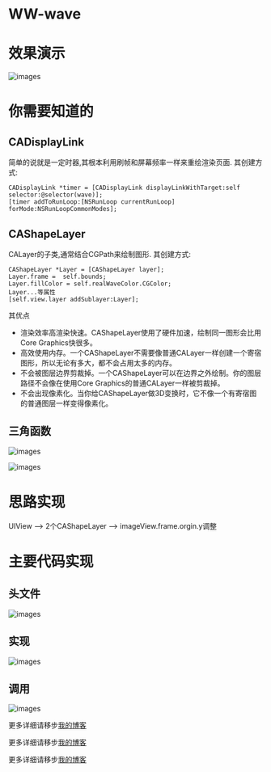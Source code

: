 # WW-wave

# 效果演示

![images](http://img.blog.csdn.net/20160908132050778?watermark/2/text/aHR0cDovL2Jsb2cuY3Nkbi5uZXQv/font/5a6L5L2T/fontsize/400/fill/I0JBQkFCMA==/dissolve/70/gravity/Center)
# 你需要知道的

## CADisplayLink
简单的说就是一定时器,其根本利用刷帧和屏幕频率一样来重绘渲染页面.
其创建方式:
    
    CADisplayLink *timer = [CADisplayLink displayLinkWithTarget:self selector:@selector(wave)];
    [timer addToRunLoop:[NSRunLoop currentRunLoop] forMode:NSRunLoopCommonModes];
    
## CAShapeLayer
CALayer的子类,通常结合CGPath来绘制图形.
其创建方式:
	
	CAShapeLayer *Layer = [CAShapeLayer layer];
	Layer.frame =  self.bounds;
    Layer.fillColor = self.realWaveColor.CGColor;
    Layer...等属性
    [self.view.layer addSublayer:Layer];

其优点    

* 渲染效率高渲染快速。CAShapeLayer使用了硬件加速，绘制同一图形会比用Core Graphics快很多。
* 高效使用内存。一个CAShapeLayer不需要像普通CALayer一样创建一个寄宿图形，所以无论有多大，都不会占用太多的内存。
* 不会被图层边界剪裁掉。一个CAShapeLayer可以在边界之外绘制。你的图层路径不会像在使用Core Graphics的普通CALayer一样被剪裁掉。
* 不会出现像素化。当你给CAShapeLayer做3D变换时，它不像一个有寄宿图的普通图层一样变得像素化。


## 三角函数

![images](https://raw.githubusercontent.com/Josin22/JSWave/master/Images/sinf.png)

![images](https://raw.githubusercontent.com/Josin22/JSWave/master/Images/cosf.png)



# 思路实现

UIView --> 2个CAShapeLayer --> imageView.frame.orgin.y调整

# 主要代码实现
## 头文件

![images](https://raw.githubusercontent.com/Josin22/JSWave/master/Images/code_wave_h.png)

##  实现

![images](https://raw.githubusercontent.com/Josin22/JSWave/master/Images/code_wave.png)

## 调用
![images](https://raw.githubusercontent.com/Josin22/JSWave/master/Images/wave_uses.png)





更多详细请移步[我的博客](http://write.blog.csdn.net/postlist)

更多详细请移步[我的博客](http://write.blog.csdn.net/postlist)

更多详细请移步[我的博客](http://write.blog.csdn.net/postlist)
